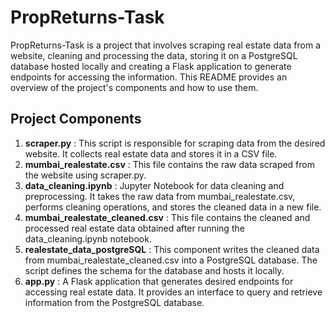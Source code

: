 # PropReturns-Task
PropReturns-Task is a project that involves scraping real estate data from a website, cleaning and processing the data, storing it on a PostgreSQL database hosted locally and creating a Flask application to generate endpoints for accessing the information. This README provides an overview of the project's components and how to use them.
## Project Components
1. **scraper.py** : This script is responsible for scraping data from the desired website. It collects real estate data and stores it in a CSV file.
2. **mumbai_realestate.csv** : This file contains the raw data scraped from the website using scraper.py.
3. **data_cleaning.ipynb** : Jupyter Notebook for data cleaning and preprocessing. It takes the raw data from mumbai_realestate.csv, performs cleaning operations, and stores the cleaned data in a new file.
4. **mumbai_realestate_cleaned.csv** : This file contains the cleaned and processed real estate data obtained after running the data_cleaning.ipynb notebook.
5. **realestate_data_postgreSQL** : This component writes the cleaned data from mumbai_realestate_cleaned.csv into a PostgreSQL database. The script defines the schema for the database and hosts it locally.
6. **app.py** : A Flask application that generates desired endpoints for accessing real estate data. It provides an interface to query and retrieve information from the PostgreSQL database.
   
